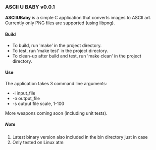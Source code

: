 ### ASCII U BABY v0.0.1

**ASCIIUBaby** is a simple C application that converts images to ASCII art.
Currently only PNG files are supported (using libpng).

#### Build
* To build, run 'make' in the project directory.
* To test, run 'make test' in the project directory.
* To clean-up after build and test, run 'make clean' in the project directory.

#### Use
The application takes 3 command line arguments:

* -i input_file
* -o output_file
* -s output file scale, 1-100

More weapons coming soon (including unit tests).

##### Note
1. Latest binary version also included in the bin directory just in case
2. Only tested on Linux atm